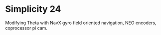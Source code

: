 # Simplicity 24
 Modifying Theta with NavX gyro field oriented navigation, NEO encoders, coprocessor pi cam.
